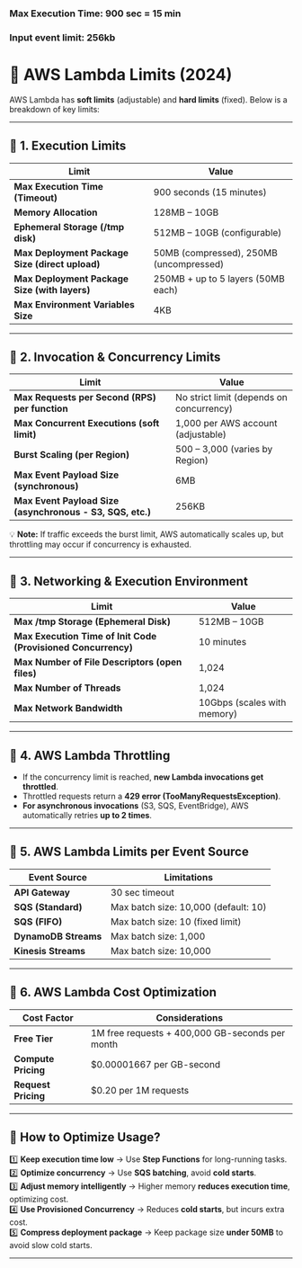

### Max Execution Time: 900 sec = 15 min
### Input event limit: 256kb
# 🔹 AWS Lambda Limits (2024)

AWS Lambda has **soft limits** (adjustable) and **hard limits** (fixed). Below is a breakdown of key limits:

---

## 🔹 1. Execution Limits

| **Limit**                                  | **Value** |
|--------------------------------------------|----------|
| **Max Execution Time (Timeout)**           | 900 seconds (15 minutes) |
| **Memory Allocation**                      | 128MB – 10GB |
| **Ephemeral Storage (/tmp disk)**          | 512MB – 10GB (configurable) |
| **Max Deployment Package Size (direct upload)** | 50MB (compressed), 250MB (uncompressed) |
| **Max Deployment Package Size (with layers)** | 250MB + up to 5 layers (50MB each) |
| **Max Environment Variables Size**         | 4KB |

---

## 🔹 2. Invocation & Concurrency Limits

| **Limit**                                   | **Value** |
|---------------------------------------------|----------|
| **Max Requests per Second (RPS) per function** | No strict limit (depends on concurrency) |
| **Max Concurrent Executions (soft limit)**  | 1,000 per AWS account (adjustable) |
| **Burst Scaling (per Region)**              | 500 – 3,000 (varies by Region) |
| **Max Event Payload Size (synchronous)**    | 6MB |
| **Max Event Payload Size (asynchronous - S3, SQS, etc.)** | 256KB |

💡 **Note:** If traffic exceeds the burst limit, AWS automatically scales up, but throttling may occur if concurrency is exhausted.

---

## 🔹 3. Networking & Execution Environment

| **Limit**                               | **Value** |
|-----------------------------------------|----------|
| **Max /tmp Storage (Ephemeral Disk)**   | 512MB – 10GB |
| **Max Execution Time of Init Code (Provisioned Concurrency)** | 10 minutes |
| **Max Number of File Descriptors (open files)** | 1,024 |
| **Max Number of Threads**               | 1,024 |
| **Max Network Bandwidth**               | 10Gbps (scales with memory) |

---

## 🔹 4. AWS Lambda Throttling

- If the concurrency limit is reached, **new Lambda invocations get throttled**.
- Throttled requests return a **429 error (TooManyRequestsException)**.
- **For asynchronous invocations** (S3, SQS, EventBridge), AWS automatically retries **up to 2 times**.

---

## 🔹 5. AWS Lambda Limits per Event Source

| **Event Source**         | **Limitations** |
|--------------------------|----------------|
| **API Gateway**          | 30 sec timeout |
| **SQS (Standard)**       | Max batch size: 10,000 (default: 10) |
| **SQS (FIFO)**           | Max batch size: 10 (fixed limit) |
| **DynamoDB Streams**     | Max batch size: 1,000 |
| **Kinesis Streams**      | Max batch size: 10,000 |

---

## 🔹 6. AWS Lambda Cost Optimization

| **Cost Factor**    | **Considerations** |
|--------------------|-------------------|
| **Free Tier**      | 1M free requests + 400,000 GB-seconds per month |
| **Compute Pricing** | $0.00001667 per GB-second |
| **Request Pricing** | $0.20 per 1M requests |

---

## 🔹 How to Optimize Usage?

1️⃣ **Keep execution time low** → Use **Step Functions** for long-running tasks.  
2️⃣ **Optimize concurrency** → Use **SQS batching**, avoid **cold starts**.  
3️⃣ **Adjust memory intelligently** → Higher memory **reduces execution time**, optimizing cost.  
4️⃣ **Use Provisioned Concurrency** → Reduces **cold starts**, but incurs extra cost.  
5️⃣ **Compress deployment package** → Keep package size **under 50MB** to avoid slow cold starts.  

---
